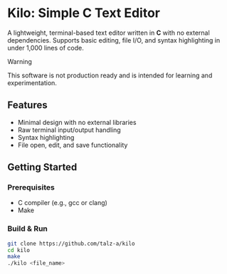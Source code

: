 # Kilo: Simple C Text Editor

A lightweight, terminal-based text editor written in **C** with no external dependencies. Supports basic editing, file I/O, and syntax highlighting in under 1,000 lines of code.

> [!WARNING]
> This software is not production ready and is intended for learning and experimentation.

## Features

* Minimal design with no external libraries
* Raw terminal input/output handling
* Syntax highlighting
* File open, edit, and save functionality

## Getting Started

### Prerequisites

* C compiler (e.g., gcc or clang)
* Make

### Build & Run

```bash
git clone https://github.com/talz-a/kilo
cd kilo
make
./kilo <file_name>
